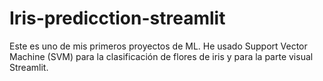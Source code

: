 # Iris-predicction-streamlit
Este es uno de mis primeros proyectos de ML. He usado Support Vector Machine (SVM) para la clasificación de flores de iris y para la parte visual Streamlit. 
